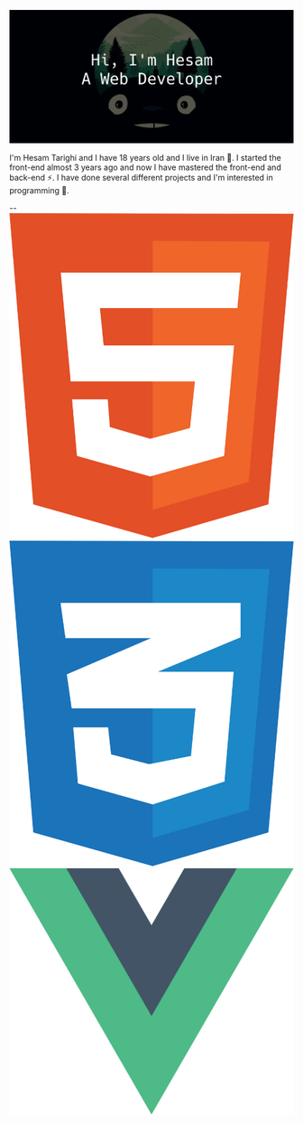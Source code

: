 ![](https://github.com/HesamTarighi/HesamTarighi/blob/main/banner.jpg)
<!-- ![](https://komarev.com/ghpvc/?username=your-github-username&color=green) -->

I'm Hesam Tarighi and I have 18 years old and I live in Iran 👦.
I started the front-end almost 3 years ago and now I have mastered the front-end and back-end ⚡.
I have done several different projects and I'm interested in programming 💫.

--
![](https://github.com/HesamTarighi/HesamTarighi/blob/main/html-1.svg)
![](https://github.com/HesamTarighi/HesamTarighi/blob/main/css-3.svg)
![](https://github.com/HesamTarighi/HesamTarighi/blob/main/vue-js-1.svg)

